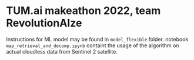 # TUM.ai makeathon 2022, team RevolutionAIze

Instructions for ML model may be found in `model_flexible` folder.
notebook `map_retrieval_and_decomp.ipynb` containt the usage of the algorithm on actual cloudless data from Sentinel 2 satellite.
